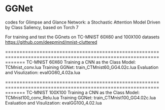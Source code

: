 # GGNet
codes for Glimpse and Glance Network: a Stochastic Attention Model Driven by Class Saliency, based on Torch 7

For training and test the GGnets on TC-MNIST 60X60 and 100X100 datasets https://github.com/deepmind/mnist-cluttered

===================================================================================================================
TC-MNIST 60X60
Training a CNN as the Class Model: TCMnist_conv.lua
Training GGNet: train_CTMnist60_GG4.02c.lua
Evaluation and Visulization: evalGG60_4.02a.lua


===================================================================================================================
TC-MNIST 100X100
Training a CNN as the Class Model: TCMnist100_conv_Relu.lua
Training GGNet: train_CTMnist100_GG4.02c.lua
Evaluation and Visulization: evalGG100_4.02.lua
